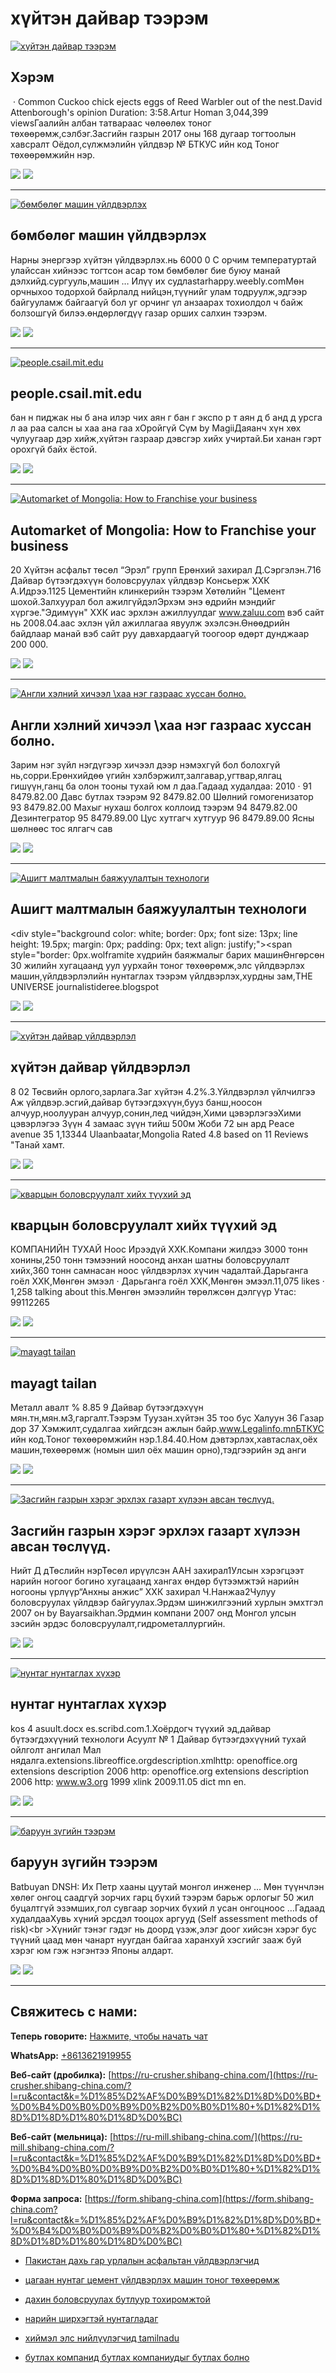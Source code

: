 # хүйтэн дайвар тээрэм

<a href="https://swt.shibang-china.com/?l=ru&img&k=%D1%85%D2%AF%D0%B9%D1%82%D1%8D%D0%BD+%D0%B4%D0%B0%D0%B9%D0%B2%D0%B0%D1%80+%D1%82%D1%8D%D1%8D%D1%80%D1%8D%D0%BC" target="_blank">![хүйтэн дайвар тээрэм](http://static.shibang-china.com/all-800x300/1460.jpg)</a>

## Хэрэм
&nbsp;&#0183;&#32;Common Cuckoo chick ejects eggs of Reed Warbler out of the nest.David Attenborough's opinion Duration: 3:58.Artur Homan 3,044,399 viewsГаалийн албан татвараас чөлөөлөх тоног төхөөрөмж,сэлбэг.Засгийн газрын 2017 оны 168 дугаар тогтоолын хавсралт Оёдол,сүлжмэлийн үйлдвэр № БТКУС ийн код Тоног төхөөрөмжийн нэр.


<a href="https://whatsapp.shibangsoft.com/WhatsApp.php" target="_blank" title="WhatsApp">![](http://static.shibang-china.com/icon/whatsapp.png)</a> <a href="https://swt.shibang-china.com/?l=ru&icon&k=%D1%85%D2%AF%D0%B9%D1%82%D1%8D%D0%BD+%D0%B4%D0%B0%D0%B9%D0%B2%D0%B0%D1%80+%D1%82%D1%8D%D1%8D%D1%80%D1%8D%D0%BC" target="_blank">![](http://static.shibang-china.com/icon/chat-ru.png)</a>

---

<a href="https://swt.shibang-china.com/?l=ru&img&k=%D1%85%D2%AF%D0%B9%D1%82%D1%8D%D0%BD+%D0%B4%D0%B0%D0%B9%D0%B2%D0%B0%D1%80+%D1%82%D1%8D%D1%8D%D1%80%D1%8D%D0%BC" target="_blank">![бөмбөлөг машин үйлдвэрлэх](http://static.shibang-china.com/all-800x300/1266.jpg)</a>

## бөмбөлөг машин үйлдвэрлэх
Нарны энергээр хүйтэн үйлдвэрлэх.нь 6000 0 С орчим температуртай улайссан хийнээс тогтсон асар том бөмбөлөг бие буюу манай дэлхийд.сургууль,машин … Илүү их судлаstarhappy.weebly.comМөн орчныхоо тодорхой байрлалд нийцэн,түүнийг улам тодруулж,эдгээр байгууламж байгаагүй бол уг орчинг үл анзаарах тохиолдол ч байж болзошгүй билээ.өндөрлөгдүү газар орших салхин тээрэм.


<a href="https://whatsapp.shibangsoft.com/WhatsApp.php" target="_blank" title="WhatsApp">![](http://static.shibang-china.com/icon/whatsapp.png)</a> <a href="https://swt.shibang-china.com/?l=ru&icon&k=%D1%85%D2%AF%D0%B9%D1%82%D1%8D%D0%BD+%D0%B4%D0%B0%D0%B9%D0%B2%D0%B0%D1%80+%D1%82%D1%8D%D1%8D%D1%80%D1%8D%D0%BC" target="_blank">![](http://static.shibang-china.com/icon/chat-ru.png)</a>

---

<a href="https://swt.shibang-china.com/?l=ru&img&k=%D1%85%D2%AF%D0%B9%D1%82%D1%8D%D0%BD+%D0%B4%D0%B0%D0%B9%D0%B2%D0%B0%D1%80+%D1%82%D1%8D%D1%8D%D1%80%D1%8D%D0%BC" target="_blank">![people.csail.mit.edu](http://static.shibang-china.com/all-800x300/229.jpg)</a>

## people.csail.mit.edu
бан н пиджак ны б ана илэр чих аян г бан г экспо р т аян д б анд д урсга л аа раа салсн ы хаа ана гаа хОройгүй Сүм by MagiiДаяанч хүн хөх чулуугаар дэр хийж,хүйтэн газраар дэвсгэр хийх учиртай.Би ханан гэрт орохгүй байх ёстой.


<a href="https://whatsapp.shibangsoft.com/WhatsApp.php" target="_blank" title="WhatsApp">![](http://static.shibang-china.com/icon/whatsapp.png)</a> <a href="https://swt.shibang-china.com/?l=ru&icon&k=%D1%85%D2%AF%D0%B9%D1%82%D1%8D%D0%BD+%D0%B4%D0%B0%D0%B9%D0%B2%D0%B0%D1%80+%D1%82%D1%8D%D1%8D%D1%80%D1%8D%D0%BC" target="_blank">![](http://static.shibang-china.com/icon/chat-ru.png)</a>

---

<a href="https://swt.shibang-china.com/?l=ru&img&k=%D1%85%D2%AF%D0%B9%D1%82%D1%8D%D0%BD+%D0%B4%D0%B0%D0%B9%D0%B2%D0%B0%D1%80+%D1%82%D1%8D%D1%8D%D1%80%D1%8D%D0%BC" target="_blank">![Automarket of Mongolia: How to Franchise your business](http://static.shibang-china.com/all-800x300/1101.jpg)</a>

## Automarket of Mongolia: How to Franchise your business
20 Хүйтэн асфальт төсөл “Эрэл” групп Ерөнхий захирал Д.Сэргэлэн.716 Дайвар бүтээгдэхүүн боловсруулах үйлдвэр Консьерж ХХК А.Идрээ.1125 Цементийн клинкерийн тээрэм Хөтөлийн &quot;Цемент шохой.Залхуурал бол ажилгүйдэлЭрхэм энэ өдрийн мэндийг хүргэе.&quot;Эдимүүн&quot; ХХК иас эрхлэн ажиллуулдаг www.zaluu.com вэб сайт нь 2008.04.аас эхлэн үйл ажиллагаа явуулж эхэлсэн.Өнөөдрийн байдлаар манай вэб сайт руу давхардаагүй тоогоор өдөрт дунджаар 200 000.


<a href="https://whatsapp.shibangsoft.com/WhatsApp.php" target="_blank" title="WhatsApp">![](http://static.shibang-china.com/icon/whatsapp.png)</a> <a href="https://swt.shibang-china.com/?l=ru&icon&k=%D1%85%D2%AF%D0%B9%D1%82%D1%8D%D0%BD+%D0%B4%D0%B0%D0%B9%D0%B2%D0%B0%D1%80+%D1%82%D1%8D%D1%8D%D1%80%D1%8D%D0%BC" target="_blank">![](http://static.shibang-china.com/icon/chat-ru.png)</a>

---

<a href="https://swt.shibang-china.com/?l=ru&img&k=%D1%85%D2%AF%D0%B9%D1%82%D1%8D%D0%BD+%D0%B4%D0%B0%D0%B9%D0%B2%D0%B0%D1%80+%D1%82%D1%8D%D1%8D%D1%80%D1%8D%D0%BC" target="_blank">![Англи хэлний хичээл \хаа нэг газраас хуссан болно.](http://static.shibang-china.com/all-800x300/525.jpg)</a>

## Англи хэлний хичээл \хаа нэг газраас хуссан болно.
Зарим нэг зүйл нэгдүгээр хичээл дээр нэмэхгүй бол болохгүй нь,сорри.Ерөнхийдөө үгийн хэлбэржилт,залгавар,угтвар,ялгац гишүүн,ганц ба олон тооны тухай юм л даа.Гадаад худалдаа: 2010&nbsp;&#0183;&#32;91 8479.82.00 Давс бутлах тээрэм 92 8479.82.00 Шөлний гомогенизатор 93 8479.82.00 Махыг нухаш болгох коллоид тээрэм 94 8479.82.00 Дезинтегратор 95 8479.89.00 Цус хутгагч хутгуур 96 8479.89.00 Ясны шөлнөөс тос ялгагч сав


<a href="https://whatsapp.shibangsoft.com/WhatsApp.php" target="_blank" title="WhatsApp">![](http://static.shibang-china.com/icon/whatsapp.png)</a> <a href="https://swt.shibang-china.com/?l=ru&icon&k=%D1%85%D2%AF%D0%B9%D1%82%D1%8D%D0%BD+%D0%B4%D0%B0%D0%B9%D0%B2%D0%B0%D1%80+%D1%82%D1%8D%D1%8D%D1%80%D1%8D%D0%BC" target="_blank">![](http://static.shibang-china.com/icon/chat-ru.png)</a>

---

<a href="https://swt.shibang-china.com/?l=ru&img&k=%D1%85%D2%AF%D0%B9%D1%82%D1%8D%D0%BD+%D0%B4%D0%B0%D0%B9%D0%B2%D0%B0%D1%80+%D1%82%D1%8D%D1%8D%D1%80%D1%8D%D0%BC" target="_blank">![Ашигт малтмалын баяжуулалтын технологи](http://static.shibang-china.com/all-800x300/250.jpg)</a>

## Ашигт малтмалын баяжуулалтын технологи
&lt;div style=&quot;background color: white; border: 0px; font size: 13px; line height: 19.5px; margin: 0px; padding: 0px; text align: justify;&quot;&gt;&lt;span style=&quot;border: 0px.wolframite хүдрийн баяжмалыг барих машинӨнгөрсөн 30 жилийн хугацаанд уул уурхайн тоног төхөөрөмж,элс үйлдвэрлэх машин,үйлдвэрлэлийн нунтаглах тээрэм үйлдвэрлэх,хурдны зам,THE UNIVERSE journalistideree.blogspot


<a href="https://whatsapp.shibangsoft.com/WhatsApp.php" target="_blank" title="WhatsApp">![](http://static.shibang-china.com/icon/whatsapp.png)</a> <a href="https://swt.shibang-china.com/?l=ru&icon&k=%D1%85%D2%AF%D0%B9%D1%82%D1%8D%D0%BD+%D0%B4%D0%B0%D0%B9%D0%B2%D0%B0%D1%80+%D1%82%D1%8D%D1%8D%D1%80%D1%8D%D0%BC" target="_blank">![](http://static.shibang-china.com/icon/chat-ru.png)</a>

---

<a href="https://swt.shibang-china.com/?l=ru&img&k=%D1%85%D2%AF%D0%B9%D1%82%D1%8D%D0%BD+%D0%B4%D0%B0%D0%B9%D0%B2%D0%B0%D1%80+%D1%82%D1%8D%D1%8D%D1%80%D1%8D%D0%BC" target="_blank">![хүйтэн дайвар үйлдвэрлэл](http://static.shibang-china.com/all-800x300/1342.jpg)</a>

## хүйтэн дайвар үйлдвэрлэл
8 02 Төсвийн орлого,зарлага.Заг хүйтэн 4.2%.3.Үйлдвэрлэл үйлчилгээ Аж үйлдвэр.эсгий,дайвар бүтээгдэхүүн,бууз банш,ноосон алчуур,ноолууран алчуур,сонин,лед чийдэн,Хими цэвэрлэгээХими цэвэрлэгээ Зүүн 4 замаас зүүн тийш 500м Жоби 72 ын ард Peace avenue 35 1,13344 Ulaanbaatar,Mongolia Rated 4.8 based on 11 Reviews &quot;Танай хамт.


<a href="https://whatsapp.shibangsoft.com/WhatsApp.php" target="_blank" title="WhatsApp">![](http://static.shibang-china.com/icon/whatsapp.png)</a> <a href="https://swt.shibang-china.com/?l=ru&icon&k=%D1%85%D2%AF%D0%B9%D1%82%D1%8D%D0%BD+%D0%B4%D0%B0%D0%B9%D0%B2%D0%B0%D1%80+%D1%82%D1%8D%D1%8D%D1%80%D1%8D%D0%BC" target="_blank">![](http://static.shibang-china.com/icon/chat-ru.png)</a>

---

<a href="https://swt.shibang-china.com/?l=ru&img&k=%D1%85%D2%AF%D0%B9%D1%82%D1%8D%D0%BD+%D0%B4%D0%B0%D0%B9%D0%B2%D0%B0%D1%80+%D1%82%D1%8D%D1%8D%D1%80%D1%8D%D0%BC" target="_blank">![кварцын боловсруулалт хийх түүхий эд](http://static.shibang-china.com/all-800x300/968.jpg)</a>

## кварцын боловсруулалт хийх түүхий эд
КОМПАНИЙН ТУХАЙ Ноос Ирээдүй ХХК.Компани жилдээ 3000 тонн хонины,250 тонн тэмээний ноосонд анхан шатны боловсруулалт хийх,360 тонн самнасан ноос үйлдвэрлэх хүчин чадалтай.Дарьганга гоёл ХХК,Мөнгөн эмээл&nbsp;&#0183;&#32;Дарьганга гоёл ХХК,Мөнгөн эмээл.11,075 likes &#183; 1,258 talking about this.Мөнгөн эмээлийн төрөлжсөн дэлгүүр Утас: 99112265


<a href="https://whatsapp.shibangsoft.com/WhatsApp.php" target="_blank" title="WhatsApp">![](http://static.shibang-china.com/icon/whatsapp.png)</a> <a href="https://swt.shibang-china.com/?l=ru&icon&k=%D1%85%D2%AF%D0%B9%D1%82%D1%8D%D0%BD+%D0%B4%D0%B0%D0%B9%D0%B2%D0%B0%D1%80+%D1%82%D1%8D%D1%8D%D1%80%D1%8D%D0%BC" target="_blank">![](http://static.shibang-china.com/icon/chat-ru.png)</a>

---

<a href="https://swt.shibang-china.com/?l=ru&img&k=%D1%85%D2%AF%D0%B9%D1%82%D1%8D%D0%BD+%D0%B4%D0%B0%D0%B9%D0%B2%D0%B0%D1%80+%D1%82%D1%8D%D1%8D%D1%80%D1%8D%D0%BC" target="_blank">![mayagt tailan](http://static.shibang-china.com/all-800x300/232.jpg)</a>

## mayagt tailan
Металл авалт % 8.85 9 Дайвар бүтээгдэхүүн мян.тн,мян.м3,гаргалт.Тээрэм Туузан.хүйтэн 35 тоо бус Халуун 36 Газар дор 37 Хэмжилт,судалгаа хийгдсэн ажлын байр.www.Legalinfo.mnБТКУС ийн код.Тоног төхөөрөмжийн нэр.1.84.40.Ном дэвтэрлэх,хавтаслах,оёх машин,төхөөрөмж (номын шил оёх машин орно),тэдгээрийн эд анги


<a href="https://whatsapp.shibangsoft.com/WhatsApp.php" target="_blank" title="WhatsApp">![](http://static.shibang-china.com/icon/whatsapp.png)</a> <a href="https://swt.shibang-china.com/?l=ru&icon&k=%D1%85%D2%AF%D0%B9%D1%82%D1%8D%D0%BD+%D0%B4%D0%B0%D0%B9%D0%B2%D0%B0%D1%80+%D1%82%D1%8D%D1%8D%D1%80%D1%8D%D0%BC" target="_blank">![](http://static.shibang-china.com/icon/chat-ru.png)</a>

---

<a href="https://swt.shibang-china.com/?l=ru&img&k=%D1%85%D2%AF%D0%B9%D1%82%D1%8D%D0%BD+%D0%B4%D0%B0%D0%B9%D0%B2%D0%B0%D1%80+%D1%82%D1%8D%D1%8D%D1%80%D1%8D%D0%BC" target="_blank">![Засгийн газрын хэрэг эрхлэх газарт хүлээн авсан төслүүд.](http://static.shibang-china.com/all-800x300/289.jpg)</a>

## Засгийн газрын хэрэг эрхлэх газарт хүлээн авсан төслүүд.
Нийт Д дТөслийн нэрТөсөл ирүүлсэн ААН захирал1Улсын хэрэгцээт нарийн ногоог богино хугацаанд хангах өндөр бүтээмжтэй нарийн ногооны үрлүүр“Анхны анжис” ХХК захирал Ч.Нанжаа2Чулуу боловсруулах үйлдвэр байгуулах.Эрдэм шинжилгээний хурлын эмхтгэл 2007 он by Bayarsaikhan.Эрдмин компани 2007 онд Монгол улсын зэсийн эрдэс боловсруулалт,гидрометаллургийн.


<a href="https://whatsapp.shibangsoft.com/WhatsApp.php" target="_blank" title="WhatsApp">![](http://static.shibang-china.com/icon/whatsapp.png)</a> <a href="https://swt.shibang-china.com/?l=ru&icon&k=%D1%85%D2%AF%D0%B9%D1%82%D1%8D%D0%BD+%D0%B4%D0%B0%D0%B9%D0%B2%D0%B0%D1%80+%D1%82%D1%8D%D1%8D%D1%80%D1%8D%D0%BC" target="_blank">![](http://static.shibang-china.com/icon/chat-ru.png)</a>

---

<a href="https://swt.shibang-china.com/?l=ru&img&k=%D1%85%D2%AF%D0%B9%D1%82%D1%8D%D0%BD+%D0%B4%D0%B0%D0%B9%D0%B2%D0%B0%D1%80+%D1%82%D1%8D%D1%8D%D1%80%D1%8D%D0%BC" target="_blank">![нунтаг нунтаглах хүхэр](http://static.shibang-china.com/all-800x300/1076.jpg)</a>

## нунтаг нунтаглах хүхэр
kos 4 asuult.docx es.scribd.com.1.Хоёрдогч түүхий эд,дайвар бүтээгдэхүүний технологи Асуулт № 1 Дайвар бүтээгдэхүүний тухай ойлголт ангилал Мал нядалга.extensions.libreoffice.orgdescription.xmlhttp: openoffice.org extensions description 2006 http: openoffice.org extensions description 2006 http: www.w3.org 1999 xlink 2009.11.05 dict mn en.


<a href="https://whatsapp.shibangsoft.com/WhatsApp.php" target="_blank" title="WhatsApp">![](http://static.shibang-china.com/icon/whatsapp.png)</a> <a href="https://swt.shibang-china.com/?l=ru&icon&k=%D1%85%D2%AF%D0%B9%D1%82%D1%8D%D0%BD+%D0%B4%D0%B0%D0%B9%D0%B2%D0%B0%D1%80+%D1%82%D1%8D%D1%8D%D1%80%D1%8D%D0%BC" target="_blank">![](http://static.shibang-china.com/icon/chat-ru.png)</a>

---

<a href="https://swt.shibang-china.com/?l=ru&img&k=%D1%85%D2%AF%D0%B9%D1%82%D1%8D%D0%BD+%D0%B4%D0%B0%D0%B9%D0%B2%D0%B0%D1%80+%D1%82%D1%8D%D1%8D%D1%80%D1%8D%D0%BC" target="_blank">![баруун зүгийн тээрэм](http://static.shibang-china.com/all-800x300/808.jpg)</a>

## баруун зүгийн тээрэм
Batbuyan DNSH: Их Петр хааны цуутай монгол инженер … Мөн түүнчлэн хөлөг онгоц саадгүй зорчих гарц бүхий тээрэм барьж орлогыг 50 жил буцалтгүй эзэмших,гол сувгаар зорчих бүхий л усан онгоцноос …Гадаад худалдааХувь хүний эрсдэл тооцох аргууд (Self assessment methods of risk)&lt;br &gt;Хүнийг тэнэг гэдэг нь доорд үзэж,элэг доог хийсэн хэрэг бус түүний цаад мөн чанарт нуугдан байгаа харанхуй хэсгийг зааж буй хэрэг юм гэж нэгэнтээ Японы алдарт.


<a href="https://whatsapp.shibangsoft.com/WhatsApp.php" target="_blank" title="WhatsApp">![](http://static.shibang-china.com/icon/whatsapp.png)</a> <a href="https://swt.shibang-china.com/?l=ru&icon&k=%D1%85%D2%AF%D0%B9%D1%82%D1%8D%D0%BD+%D0%B4%D0%B0%D0%B9%D0%B2%D0%B0%D1%80+%D1%82%D1%8D%D1%8D%D1%80%D1%8D%D0%BC" target="_blank">![](http://static.shibang-china.com/icon/chat-ru.png)</a>

---
## Свяжитесь с нами:

**Теперь говорите:** [Нажмите, чтобы начать чат](https://swt.shibang-china.com?l=ru&contact&k=%D1%85%D2%AF%D0%B9%D1%82%D1%8D%D0%BD+%D0%B4%D0%B0%D0%B9%D0%B2%D0%B0%D1%80+%D1%82%D1%8D%D1%8D%D1%80%D1%8D%D0%BC)

**WhatsApp:**  [+8613621919955](https://whatsapp.shibangsoft.com/WhatsApp.php)

**Веб-сайт (дробилка):** [https://ru-crusher.shibang-china.com/](https://ru-crusher.shibang-china.com/?l=ru&contact&k=%D1%85%D2%AF%D0%B9%D1%82%D1%8D%D0%BD+%D0%B4%D0%B0%D0%B9%D0%B2%D0%B0%D1%80+%D1%82%D1%8D%D1%8D%D1%80%D1%8D%D0%BC)

**Веб-сайт (мельница):** [https://ru-mill.shibang-china.com/](https://ru-mill.shibang-china.com/?l=ru&contact&k=%D1%85%D2%AF%D0%B9%D1%82%D1%8D%D0%BD+%D0%B4%D0%B0%D0%B9%D0%B2%D0%B0%D1%80+%D1%82%D1%8D%D1%8D%D1%80%D1%8D%D0%BC)

**Форма запроса:** [https://form.shibang-china.com](https://form.shibang-china.com?l=ru&contact&k=%D1%85%D2%AF%D0%B9%D1%82%D1%8D%D0%BD+%D0%B4%D0%B0%D0%B9%D0%B2%D0%B0%D1%80+%D1%82%D1%8D%D1%8D%D1%80%D1%8D%D0%BC)

* [Пакистан дахь гар урлалын асфальтан үйлдвэрлэгчид](../128/%D0%9F%D0%B0%D0%BA%D0%B8%D1%81%D1%82%D0%B0%D0%BD%20%D0%B4%D0%B0%D1%85%D1%8C%20%D0%B3%D0%B0%D1%80%20%D1%83%D1%80%D0%BB%D0%B0%D0%BB%D1%8B%D0%BD%20%D0%B0%D1%81%D1%84%D0%B0%D0%BB%D1%8C%D1%82%D0%B0%D0%BD%20%D2%AF%D0%B9%D0%BB%D0%B4%D0%B2%D1%8D%D1%80%D0%BB%D1%8D%D0%B3%D1%87%D0%B8%D0%B4.md)

* [цагаан нунтаг цемент үйлдвэрлэх машин тоног төхөөрөмж](../126/%D1%86%D0%B0%D0%B3%D0%B0%D0%B0%D0%BD%20%D0%BD%D1%83%D0%BD%D1%82%D0%B0%D0%B3%20%D1%86%D0%B5%D0%BC%D0%B5%D0%BD%D1%82%20%D2%AF%D0%B9%D0%BB%D0%B4%D0%B2%D1%8D%D1%80%D0%BB%D1%8D%D1%85%20%D0%BC%D0%B0%D1%88%D0%B8%D0%BD%20%D1%82%D0%BE%D0%BD%D0%BE%D0%B3%20%D1%82%D3%A9%D1%85%D3%A9%D3%A9%D1%80%D3%A9%D0%BC%D0%B6.md)

* [дахин боловсруулах бутлуур тохиромжтой](../130/%D0%B4%D0%B0%D1%85%D0%B8%D0%BD%20%D0%B1%D0%BE%D0%BB%D0%BE%D0%B2%D1%81%D1%80%D1%83%D1%83%D0%BB%D0%B0%D1%85%20%D0%B1%D1%83%D1%82%D0%BB%D1%83%D1%83%D1%80%20%D1%82%D0%BE%D1%85%D0%B8%D1%80%D0%BE%D0%BC%D0%B6%D1%82%D0%BE%D0%B9.md)

* [нарийн ширхэгтэй нунтагладаг](../126/%D0%BD%D0%B0%D1%80%D0%B8%D0%B9%D0%BD%20%D1%88%D0%B8%D1%80%D1%85%D1%8D%D0%B3%D1%82%D1%8D%D0%B9%20%D0%BD%D1%83%D0%BD%D1%82%D0%B0%D0%B3%D0%BB%D0%B0%D0%B4%D0%B0%D0%B3.md)

* [хиймэл элс нийлүүлэгчид tamilnadu](../128/%D1%85%D0%B8%D0%B9%D0%BC%D1%8D%D0%BB%20%D1%8D%D0%BB%D1%81%20%D0%BD%D0%B8%D0%B9%D0%BB%D2%AF%D2%AF%D0%BB%D1%8D%D0%B3%D1%87%D0%B8%D0%B4%20tamilnadu.md)

* [бутлах компанид бутлах компаниудыг бутлах болно](../127/%D0%B1%D1%83%D1%82%D0%BB%D0%B0%D1%85%20%D0%BA%D0%BE%D0%BC%D0%BF%D0%B0%D0%BD%D0%B8%D0%B4%20%D0%B1%D1%83%D1%82%D0%BB%D0%B0%D1%85%20%D0%BA%D0%BE%D0%BC%D0%BF%D0%B0%D0%BD%D0%B8%D1%83%D0%B4%D1%8B%D0%B3%20%D0%B1%D1%83%D1%82%D0%BB%D0%B0%D1%85%20%D0%B1%D0%BE%D0%BB%D0%BD%D0%BE.md)